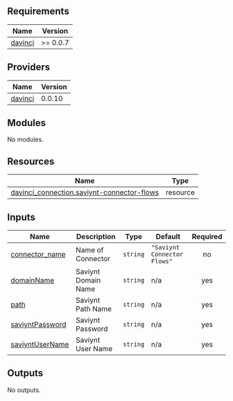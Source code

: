 <!-- BEGIN_TF_DOCS -->
## Requirements

| Name | Version |
|------|---------|
| <a name="requirement_davinci"></a> [davinci](#requirement\_davinci) | >= 0.0.7 |

## Providers

| Name | Version |
|------|---------|
| <a name="provider_davinci"></a> [davinci](#provider\_davinci) | 0.0.10 |

## Modules

No modules.

## Resources

| Name | Type |
|------|------|
| [davinci_connection.saviynt-connector-flows](https://registry.terraform.io/providers/samir-gandhi/davinci/latest/docs/resources/connection) | resource |

## Inputs

| Name | Description | Type | Default | Required |
|------|-------------|------|---------|:--------:|
| <a name="input_connector_name"></a> [connector\_name](#input\_connector\_name) | Name of Connector | `string` | `"Saviynt Connector Flows"` | no |
| <a name="input_domainName"></a> [domainName](#input\_domainName) | Saviynt Domain Name | `string` | n/a | yes |
| <a name="input_path"></a> [path](#input\_path) | Saviynt Path Name | `string` | n/a | yes |
| <a name="input_saviyntPassword"></a> [saviyntPassword](#input\_saviyntPassword) | Saviynt Password | `string` | n/a | yes |
| <a name="input_saviyntUserName"></a> [saviyntUserName](#input\_saviyntUserName) | Saviynt User Name | `string` | n/a | yes |

## Outputs

No outputs.
<!-- END_TF_DOCS -->